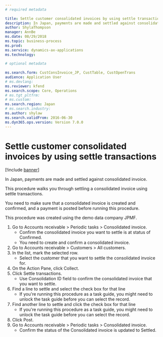 ```yaml
--- 
# required metadata 
 
title: Settle customer consolidated invoices by using settle transactions
description: In Japan, payments are made and settled against consolidated invoice. 
author: ShylaThompson
manager: AnnBe 
ms.date: 08/29/2018
ms.topic: business-process 
ms.prod:  
ms.service: dynamics-ax-applications 
ms.technology:  
 
# optional metadata 
 
ms.search.form: CustConsInvoice_JP, CustTable, CustOpenTrans   
audience: Application User 
# ms.devlang:  
ms.reviewer: kfend
ms.search.scope: Core, Operations 
# ms.tgt_pltfrm:  
# ms.custom:  
ms.search.region: Japan
# ms.search.industry: 
ms.author: shylaw
ms.search.validFrom: 2016-06-30 
ms.dyn365.ops.version: Version 7.0.0 
---
```

# Settle customer consolidated invoices by using settle transactions

[!include [banner](../../includes/banner.md)]

In Japan, payments are made and settled against consolidated invoice.



This procedure walks you through settling a consolidated invoice using settle transactions.



You need to make sure that a consolidated invoice is created and confirmed, and a payment is posted before running this procedure. 

This procedure was created using the demo data company JPMF.

1. Go to Accounts receivable > Periodic tasks > Consolidated invoice.
    * Confirm the consolidated invoice you want to settle is at status of Confirmed.  
    * You need to create and confirm a consolidated invoice.  
2. Go to Accounts receivable > Customers > All customers.
3. In the list, mark the selected row.
    * Select the customer that you want to settle the consolidated invoice for.  
4. On the Action Pane, click Collect.
5. Click Settle transactions.
    * Use Consolidation ID field to confirm the consolidated invoice that you want to settle.  
6. Find a line to settle and select the check box for that line
    * If you're running this procedure as a task guide, you might need to unlock the task guide before you can select the record.  
7. Find another line to settle and click the check box for that line
    * If you're running this procedure as a task guide, you might need to unlock the task guide before you can select the record.  
8. Click Post.
9. Go to Accounts receivable > Periodic tasks > Consolidated invoice.
    * Confirm the status of the Consolidated invoice is updated to Settled.  

